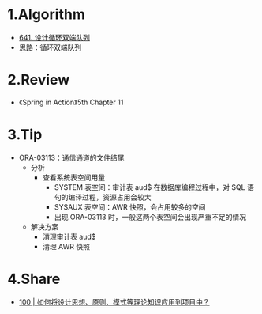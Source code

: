# 1.Algorithm
- [641. 设计循环双端队列](https://leetcode-cn.com/problems/design-circular-deque/)
- 思路：循环双端队列

# 2.Review
- 《Spring in Action》5th Chapter 11

# 3.Tip
- ORA-03113：通信通道的文件结尾
    - 分析
        - 查看系统表空间用量
            - SYSTEM 表空间：审计表 aud$ 在数据库编程过程中，对 SQL 语句的编译过程，资源占用会较大
            - SYSAUX 表空间：AWR 快照，会占用较多的空间
            - 出现 ORA-03113 时，一般这两个表空间会出现严重不足的情况
    - 解决方案
        - 清理审计表 aud$
        - 清理 AWR 快照

# 4.Share
- [100 | 如何将设计思想、原则、模式等理论知识应用到项目中？](https://time.geekbang.org/column/article/251930)